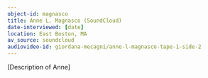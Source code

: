 ```yaml
---
object-id: magnasco
title: Anne L. Magnasco (SoundCloud)
date-interviewed: [date]
location: East Boston, MA
av_source: soundcloud
audiovideo-id: giordana-mecagni/anne-l-magnasco-tape-1-side-2
---
```


[Description of Anne]



